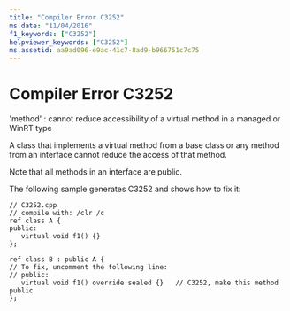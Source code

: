 ```yaml
---
title: "Compiler Error C3252"
ms.date: "11/04/2016"
f1_keywords: ["C3252"]
helpviewer_keywords: ["C3252"]
ms.assetid: aa9ad096-e9ac-41c7-8ad9-b966751c7c75
---
```

# Compiler Error C3252

'method' : cannot reduce accessibility of a virtual method in a managed or WinRT type

A class that implements a virtual method from a base class or any method from an interface cannot reduce the access of that method.

Note that all methods in an interface are public.

The following sample generates C3252 and shows how to fix it:

```
// C3252.cpp
// compile with: /clr /c
ref class A {
public:
   virtual void f1() {}
};

ref class B : public A {
// To fix, uncomment the following line:
// public:
   virtual void f1() override sealed {}   // C3252, make this method public
};
```